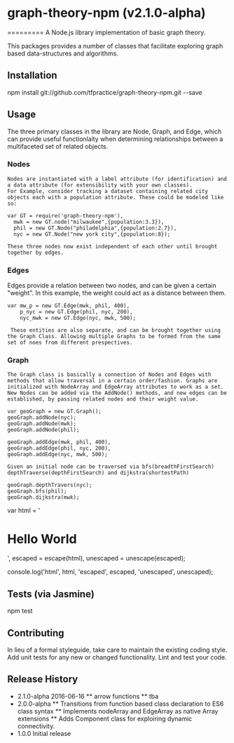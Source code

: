 # graph-theory-npm (v2.1.0-alpha)
=========
A Node.js library implementation of basic graph theory.

This packages provides a number of classes that facilitate exploring graph based data-structures and algorithms.

## Installation

  npm install git://github.com/tfpractice/graph-theory-npm.git --save

## Usage
The three primary classes in the library are Node, Graph, and Edge, which can provide useful functionlaity when determining relationships between a multifaceted set of related objects.


### Nodes
    Nodes are instantiated with a label attribute (for identification) and a data attribute (for extensibility with your own classes).
    For Example, consider tracking a dataset containing related city objects each with a population attribute. These could be modeled like so:

    var GT = require('graph-theory-npm'),
      mwk = new GT.node("milwaukee",{population:3.3}),
      phil = new GT.Node("philadelphia",{population:2.7}),
      nyc = new GT.Node("new york city",{population:8});

    These three nodes now exist independent of each other until brought together by edges.

### Edges
Edges provide a relation between two nodes, and can be given a certain "weight". In this example, the weight could act as a distance between them.
    
    var mw_p = new GT.Edge(mwk, phil, 400),
        p_nyc = new GT.Edge(phil, nyc, 200),
        nyc_mwk = new GT.Edge(nyc, mwk, 500);

     These entities are also separate, and can be brought together using the Graph Class. Allowing multiple Graphs to be formed from the same set of noes from different prespectives.

### Graph
    The Graph class is basically a connection of Nodes and Edges with methods that allow traversal in a certain order/fashion. Graphs are initialized with NodeArray and EdgeArray attributes to work as a set. New Nodes can be added via the AddNode() methods, and new edges can be established, by passing related nodes and their weight value.

    var geoGraph = new GT.Graph();
    geoGraph.addNode(nyc);
    geoGraph.addNode(mwk);
    geoGraph.addNode(phil);

    geoGraph.addEdge(mwk, phil, 400),
    geoGraph.addEdge(phil, nyc, 200),
    geoGraph.addEdge(nyc, mwk, 500);

    Given an initial node can be traversed via bfs(breadthFirstSearch) depthTraverse(depthFirstSearch) and dijkstra(shortestPath)

    geoGraph.depthTravers(nyc);
    geoGraph.bfs(phil);
    geoGraph.dijkstra(mwk);





  var html = '<h1>Hello World</h1>',
      escaped = escape(html),
      unescaped = unescape(escaped);

  console.log('html', html, 'escaped', escaped, 'unescaped', unescaped);

## Tests (via Jasmine)

  npm test

## Contributing

In lieu of a formal styleguide, take care to maintain the existing coding style.
Add unit tests for any new or changed functionality. Lint and test your code.

## Release History

* 2.1.0-alpha 2016-06-16
** arrow functions
** tba
* 2.0.0-alpha 
** Transitions from function based class declaration to ES6 class syntax
** Implements nodeArray and EdgeArray as native Array extensions
** Adds Component class for exploiring dynamic connectivity. 
* 1.0.0 Initial release



